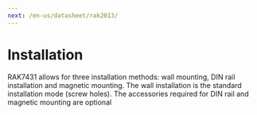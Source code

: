 ```yaml
---
next: /en-us/datasheet/rak2013/
---
```

# Installation

RAK7431 allows for three installation methods: wall mounting, DIN rail installation and magnetic mounting. The wall installation is the standard installation mode (screw holes). The accessories required for DIN rail and magnetic mounting are optional

<rk-img
  src="/assets/images/datasheet/rak7431/mounting.jpg"
  width="100%"
  figure-number="1"
  caption="Different Types of Mounting"
/>


